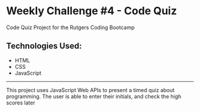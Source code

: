 # Weekly Challenge #4 - Code Quiz
Code Quiz Project for the Rutgers Coding Bootcamp
## Technologies Used:
- HTML
- CSS
- JavaScript
---
This project uses JavaScript Web APIs to present a timed quiz about programming. The user is able to enter their initials, and check the high scores later
